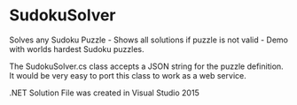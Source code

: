 # SudokuSolver
Solves any Sudoku Puzzle - Shows all solutions if puzzle is not valid - Demo with worlds hardest Sudoku puzzles.

The SudokuSolver.cs class accepts a JSON string for the puzzle definition.  It would be very easy to port this class to work as a web service.

.NET Solution File was created in Visual Studio 2015
